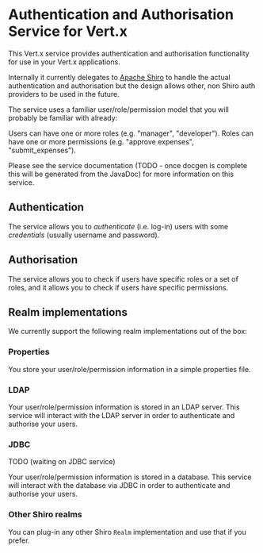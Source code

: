 # Authentication and Authorisation Service for Vert.x

This Vert.x service provides authentication and authorisation functionality for use in your Vert.x applications.

Internally it currently delegates to [Apache Shiro](http://shiro.apache.org/) to handle the actual authentication and
authorisation but the design allows other, non Shiro auth providers to be used in the future.

The service uses a familiar user/role/permission model that you will probably be familiar with already:

Users can have one or more roles (e.g. "manager", "developer"). Roles can have one or more permissions (e.g.
"approve expenses", "submit_expenses").

Please see the service documentation (TODO - once docgen is complete this will be generated from the JavaDoc) for more 
information on this service.

## Authentication

The service allows you to *authenticate* (i.e. log-in) users with some *credentials* (usually username and password).

## Authorisation

The service allows you to check if users have specific roles or a set of roles, and it allows you to check if users
have specific permissions.

## Realm implementations

We currently support the following realm implementations out of the box:

### Properties

You store your user/role/permission information in a simple properties file.

### LDAP

Your user/role/permission information is stored in an LDAP server. This service will interact with the LDAP server
in order to authenticate and authorise your users.

### JDBC

TODO (waiting on JDBC service)

Your user/role/permission information is stored in a database. This service will interact with the database via JDBC
in order to authenticate and authorise your users.

### Other Shiro realms

You can plug-in any other Shiro `Realm` implementation and use that if you prefer.
 

